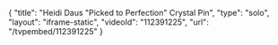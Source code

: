 {
    "title": "Heidi Daus \"Picked to Perfection\" Crystal Pin",
    "type": "solo",
    "layout": "iframe-static",
    "videoId": "112391225",
    "url": "\/tvpembed\/112391225"
}
